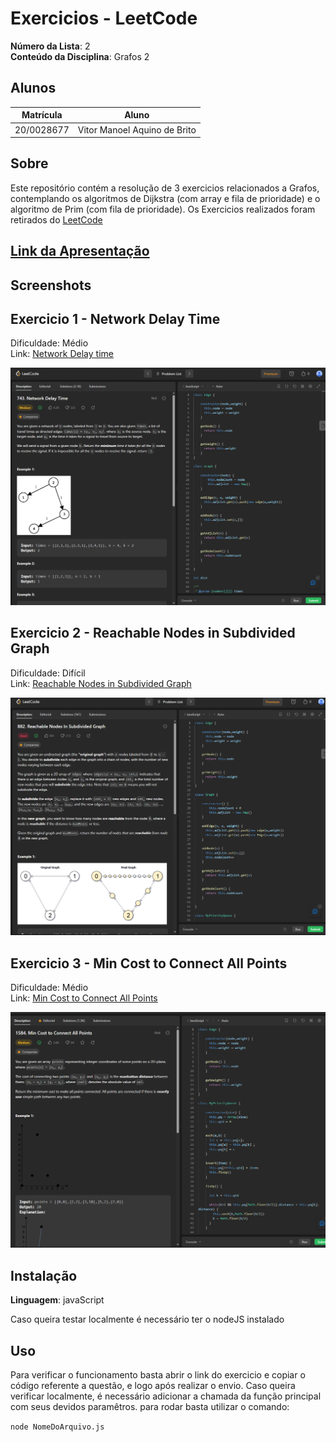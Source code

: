 # Exercicios - LeetCode

**Número da Lista**: 2<br>
**Conteúdo da Disciplina**: Grafos 2<br>

## Alunos
|Matrícula | Aluno |
| -- | -- |
| 20/0028677 |  Vitor Manoel Aquino de Brito |


## Sobre 

Este repositório contém a resolução de 3 exercicios relacionados a Grafos, contemplando os algoritmos de Dijkstra (com array e fila de prioridade) e o algoritmo de Prim (com fila de prioridade). Os Exercicios realizados foram retirados do [LeetCode](https://leetcode.com/)

## [Link da Apresentação](https://youtu.be/8mLfLhq1yhE)

## Screenshots

## Exercicio 1 - Network Delay Time

Dificuldade: Médio <br>
Link: [Network Delay time](https://leetcode.com/problems/network-delay-time/)

![](img/ex1.png)

## Exercicio 2 - Reachable Nodes in Subdivided Graph
Dificuldade: Difícil <br>
Link: [Reachable Nodes in Subdivided Graph](https://leetcode.com/problems/reachable-nodes-in-subdivided-graph/)

![](img/ex2.png)

## Exercicio 3 - Min Cost to Connect All Points


Dificuldade: Médio <br>
Link: [Min Cost to Connect All Points](https://leetcode.com/problems/min-cost-to-connect-all-points/)

![](img/ex3.png)
## Instalação 
**Linguagem**: javaScript<br>

Caso queira testar localmente é necessário ter o nodeJS instalado

## Uso 
Para verificar o funcionamento basta abrir o link do exercicio e copiar o código referente a questão, e logo após realizar o envio. Caso queira verificar localmente, é necessário adicionar a chamada da função principal com seus devidos paramêtros. para rodar basta utilizar o comando:

`node NomeDoArquivo.js`






